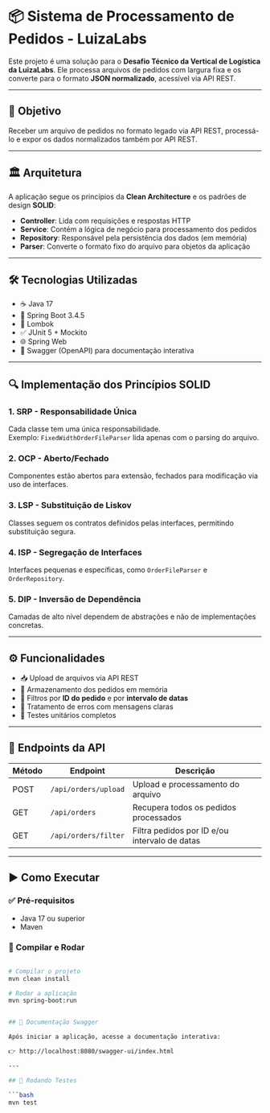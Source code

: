 # 📦 Sistema de Processamento de Pedidos - LuizaLabs

Este projeto é uma solução para o **Desafio Técnico da Vertical de Logística da LuizaLabs**. Ele processa arquivos de pedidos com largura fixa e os converte para o formato **JSON normalizado**, acessível via API REST.

---

## 🧠 Objetivo

Receber um arquivo de pedidos no formato legado via API REST, processá-lo e expor os dados normalizados também por API REST.

---

## 🏛 Arquitetura

A aplicação segue os princípios da **Clean Architecture** e os padrões de design **SOLID**:

- **Controller**: Lida com requisições e respostas HTTP
- **Service**: Contém a lógica de negócio para processamento dos pedidos
- **Repository**: Responsável pela persistência dos dados (em memória)
- **Parser**: Converte o formato fixo do arquivo para objetos da aplicação

---

## 🛠 Tecnologias Utilizadas

- ☕ Java 17  
- 🚀 Spring Boot 3.4.5  
- 🧰 Lombok  
- ✅ JUnit 5 + Mockito  
- 🌐 Spring Web  
- 📘 Swagger (OpenAPI) para documentação interativa

---

## 🔍 Implementação dos Princípios SOLID

### 1. **SRP - Responsabilidade Única**  
Cada classe tem uma única responsabilidade.  
Exemplo: `FixedWidthOrderFileParser` lida apenas com o parsing do arquivo.

### 2. **OCP - Aberto/Fechado**  
Componentes estão abertos para extensão, fechados para modificação via uso de interfaces.

### 3. **LSP - Substituição de Liskov**  
Classes seguem os contratos definidos pelas interfaces, permitindo substituição segura.

### 4. **ISP - Segregação de Interfaces**  
Interfaces pequenas e específicas, como `OrderFileParser` e `OrderRepository`.

### 5. **DIP - Inversão de Dependência**  
Camadas de alto nível dependem de abstrações e não de implementações concretas.

---

## ⚙️ Funcionalidades

- 📥 Upload de arquivos via API REST
- 📂 Armazenamento dos pedidos em memória
- 🔎 Filtros por **ID do pedido** e por **intervalo de datas**
- 🚫 Tratamento de erros com mensagens claras
- 🧪 Testes unitários completos

---

## 🔗 Endpoints da API

| Método | Endpoint                 | Descrição                                |
|--------|--------------------------|------------------------------------------|
| POST   | `/api/orders/upload`     | Upload e processamento do arquivo        |
| GET    | `/api/orders`            | Recupera todos os pedidos processados    |
| GET    | `/api/orders/filter`     | Filtra pedidos por ID e/ou intervalo de datas |

---

## ▶️ Como Executar

### ✅ Pré-requisitos

- Java 17 ou superior
- Maven

### 🧪 Compilar e Rodar

```bash

# Compilar o projeto
mvn clean install

# Rodar a aplicação
mvn spring-boot:run


## 📑 Documentação Swagger

Após iniciar a aplicação, acesse a documentação interativa:

👉 http://localhost:8080/swagger-ui/index.html

---

## 🧪 Rodando Testes

```bash
mvn test


